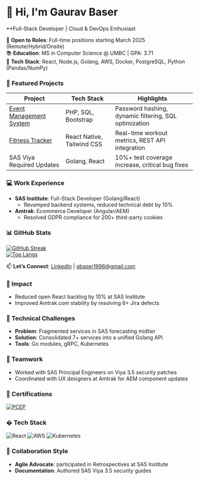 # 👋 Hi, I'm Gaurav Baser  
**Full-Stack Developer | Cloud & DevOps Enthusiast 

💼 **Open to Roles**: Full-time positions starting March 2025 (Remote/Hybrid/Onsite)  
📚 **Education**: MS in Computer Science @ UMBC | GPA: 3.71  
🔧 **Tech Stack**: React, Node.js, Golang, AWS, Docker, PostgreSQL, Python (Pandas/NumPy)  

### 🚀 **Featured Projects**  
| Project | Tech Stack | Highlights |  
|---------|------------|------------|  
| [Event Management System](https://github.com/gaurav34-dev/Event-Management-System) | PHP, SQL, Bootstrap | Password hashing, dynamic filtering, SQL optimization |  
| [Fitness Tracker](https://github.com/gaurav34-dev/fitness-project)| React Native, Tailwind CSS | Real-time workout metrics, REST API integration |  
| SAS Viya Required Updates | Golang, React | 10%+ test coverage increase, critical bug fixes |  

### 💻 **Work Experience**  
- **SAS Institute**: Full-Stack Developer (Golang/React)  
  - Revamped backend systems, reduced technical debt by 10%  
- **Amtrak**: Ecommerce Developer (Angular/AEM)  
  - Resolved GDPR compliance for 200+ third-party cookies  

### 📊 **GitHub Stats**  
[![GitHub Streak](https://streak-stats.demolab.com?user=gaurav34-dev&theme=dark)](https://git.io/streak-stats)  
[![Top Langs](https://github-readme-stats.vercel.app/api/top-langs/?username=gaurav34-dev&layout=compact&theme=vision-friendly-dark)](https://github.com/gaurav34-dev)

📫 **Let’s Connect**: [LinkedIn](https://www.linkedin.com/in/gaurav-baser-920757355/) | gbaser1996@gmail.com 

### 🎯 Impact  
- Reduced open React backlog by 10% at SAS Institute  
- Improved Amtrak.com stability by resolving 6+ Jira defects 

### 🔧 Technical Challenges  
- **Problem**: Fragmented services in SAS forecasting midtier  
- **Solution**: Consolidated 7+ services into a unified Golang API  
- **Tools**: Go modules, gRPC, Kubernetes 

### 👥 Teamwork  
- Worked with SAS Principal Engineers on Viya 3.5 security patches  
- Coordinated with UX designers at Amtrak for AEM component updates 

### 📜 Certifications  
[![PCEP](https://img.shields.io/badge/Python-PCEP%20Certified-yellow)](https://www.credly.com/badges/45e0ecd5-026c-4dcb-bce0-814f112831af)  

### �️ Tech Stack  
![React](https://img.shields.io/badge/-React-61DAFB?logo=react&logoColor=black)
![AWS](https://img.shields.io/badge/AWS-232F3E?logo=amazon-aws)
![Kubernetes](https://img.shields.io/badge/-Kubernetes-326CE5?logo=kubernetes)

### 🤝 Collaboration Style  
- **Agile Advocate**: participated in Retrospectives at SAS Institute  
- **Documentation**: Authored SAS Viya 3.5 security guides  

